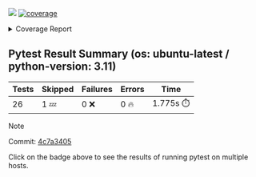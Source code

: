 [![](https://github.com/7rikazhexde/video-grid-merge/actions/workflows/test_branch.yml/badge.svg)](https://github.com/7rikazhexde/video-grid-merge/actions/workflows/test_branch.yml)
<a href="https://github.com/7rikazhexde/video-grid-merge/blob/4c7a3405063dc240ea2330719a27d4cec29b5132/README.md"><img alt="coverage" src="https://img.shields.io/badge/coverage-100%25-brightgreen.svg" /></a><details><summary>Coverage Report </summary><table><tr><th>File</th><th>Stmts</th><th>Miss</th><th>Cover</th><th>Missing</th></tr><tbody><tr><td><a href="https://github.com/7rikazhexde/video-grid-merge/blob/4c7a3405063dc240ea2330719a27d4cec29b5132/__init__.py">\_\_init\_\_.py</a></td><td>0</td><td>0</td><td>100%</td><td>&nbsp;</td></tr><tr><td><a href="https://github.com/7rikazhexde/video-grid-merge/blob/4c7a3405063dc240ea2330719a27d4cec29b5132/__main__.py">\_\_main\_\_.py</a></td><td>146</td><td>0</td><td>100%</td><td>&nbsp;</td></tr><tr><td><a href="https://github.com/7rikazhexde/video-grid-merge/blob/4c7a3405063dc240ea2330719a27d4cec29b5132/delete_files.py">delete_files.py</a></td><td>13</td><td>0</td><td>100%</td><td>&nbsp;</td></tr><tr><td><a href="https://github.com/7rikazhexde/video-grid-merge/blob/4c7a3405063dc240ea2330719a27d4cec29b5132/rename_files.py">rename_files.py</a></td><td>10</td><td>0</td><td>100%</td><td>&nbsp;</td></tr><tr><td><b>TOTAL</b></td><td><b>169</b></td><td><b>0</b></td><td><b>100%</b></td><td>&nbsp;</td></tr></tbody></table></details>

## Pytest Result Summary (os: ubuntu-latest / python-version: 3.11)
| Tests | Skipped | Failures | Errors | Time |
| ----- | ------- | -------- | -------- | ------------------ |
| 26 | 1 :zzz: | 0 :x: | 0 :fire: | 1.775s :stopwatch: |

> [!Note]
> 
> Commit: [4c7a3405](https://github.com/7rikazhexde/video-grid-merge/tree/4c7a3405)
> 
> Click on the  badge above to see the results of running pytest on multiple hosts.
